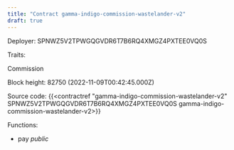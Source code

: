 ```yaml
---
title: "Contract gamma-indigo-commission-wastelander-v2"
draft: true
---
```

Deployer: SPNWZ5V2TPWGQGVDR6T7B6RQ4XMGZ4PXTEE0VQ0S

Traits:
 
Commission


Block height: 82750 (2022-11-09T00:42:45.000Z)

Source code: {{<contractref "gamma-indigo-commission-wastelander-v2" SPNWZ5V2TPWGQGVDR6T7B6RQ4XMGZ4PXTEE0VQ0S gamma-indigo-commission-wastelander-v2>}}

Functions:

* pay _public_
